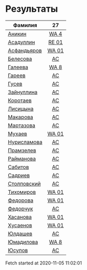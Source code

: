 # Результаты
Фамилия | 27
---|:---:
[Аникин](Аникин/README.md)  | [WA 4](Аникин/27.md)
[Асадуллин](Асадуллин/README.md)  | [RE 01](Асадуллин/27.md)
[Асфандьяров](Асфандьяров/README.md)  | [WA 01](Асфандьяров/27.md)
[Белесова](Белесова/README.md)  | [AC](Белесова/27.md)
[Галеева](Галеева/README.md)  | [WA 8](Галеева/27.md)
[Гареев](Гареев/README.md)  | [AC](Гареев/27.md)
[Гусев](Гусев/README.md)  | [AC](Гусев/27.md)
[Зайнуллина](Зайнуллина/README.md)  | [AC](Зайнуллина/27.md)
[Коротаев](Коротаев/README.md)  | [AC](Коротаев/27.md)
[Лисицына](Лисицына/README.md)  | [AC](Лисицына/27.md)
[Макарова](Макарова/README.md)  | [AC](Макарова/27.md)
[Мартазова](Мартазова/README.md)  | [AC](Мартазова/27.md)
[Мухаев](Мухаев/README.md)  | [WA 01](Мухаев/27.md)
[Нурисламова](Нурисламова/README.md)  | [AC](Нурисламова/27.md)
[Прамзелев](Прамзелев/README.md)  | [AC](Прамзелев/27.md)
[Райманова](Райманова/README.md)  | [AC](Райманова/27.md)
[Сабитов](Сабитов/README.md)  | [AC](Сабитов/27.md)
[Садриев](Садриев/README.md)  | [AC](Садриев/27.md)
[Столповский](Столповский/README.md)  | [AC](Столповский/27.md)
[Тихомиров](Тихомиров/README.md)  | [WA 01](Тихомиров/27.md)
[Федорова](Федорова/README.md)  | [WA 01](Федорова/27.md)
[Федорчук](Федорчук/README.md)  | [AC](Федорчук/27.md)
[Хасанова](Хасанова/README.md)  | [WA 01](Хасанова/27.md)
[Хусаенов](Хусаенов/README.md)  | [WA 01](Хусаенов/27.md)
[Юлдашев](Юлдашев/README.md)  | [AC](Юлдашев/27.md)
[Юмадилова](Юмадилова/README.md)  | [WA 8](Юмадилова/27.md)
[Юсупов](Юсупов/README.md)  | [AC](Юсупов/27.md)

Fetch started at 2020-11-05 11:02:01
